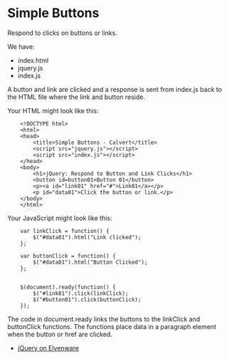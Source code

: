 Simple Buttons
==============

Respond to clicks on buttons or links.

We have:

* index.html
* jquery.js
* index.js

A button and link are clicked and a response is sent from
index.js back to the HTML file where the link and button
reside.

Your HTML might look like this:

~~~~
	<!DOCTYPE html>
	<html>
	<head>
		<title>Simple Buttons - Calvert</title>
		<script src="jquery.js"></script>
		<script src="index.js"></script>
	</head>
	<body>
		<h1>jQuery: Respond to Button and Link Clicks</h1>
		<button id=button01>Button 01</button>
		<p><a id="link01" href="#">Link01</a></p>
		<p id="data01">Click the button or link.</p>
	</body>
	</html>
~~~~

Your JavaScript might look like this:

~~~~
	var linkClick = function() {
		$("#data01").html("Link clicked");
	};

	var buttonClick = function() {
		$("#data01").html("Button Clicked");
	};


	$(document).ready(function() { 
		$("#link01").click(linkClick);
		$("#button01").click(buttonClick);
	});
~~~~

The code in document.ready links the buttons to the linkClick and buttonClick
functions. The functions place data in a paragraph element when the button or
href are clicked.

- [jQuery on Elvenware](http://www.elvenware.com/charlie/development/web/JavaScript/JQueryBasic.html)
